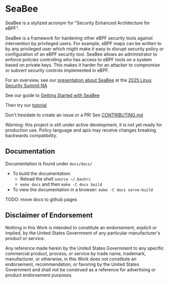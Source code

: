 # SeaBee

SeaBee is a stylized acronym for "Security Enhanced Architecture for eBPF".

SeaBee is a framework for hardening other eBPF security tools against intervention by
privileged users. For example, eBPF maps can be written to by any privileged user which
might make it easy to disrupt security policy or configuration of an eBPF security tool.
SeaBee allows an administrator to enforce policies controlling who has access to eBPF
tools on a system based on private keys. This makes it harder for an attacker to compromise
or subvert security controls implemented in eBPF.

For an overview, see our [presentation about SeaBee](https://www.youtube.com/watch?v=4bWpTKK7Mlw) at the [2025 Linux Security Summit NA](https://events.linuxfoundation.org/linux-security-summit-north-america/)

See our guide to [Getting Started with SeaBee](./docs/docs/getting_started.md)

Then try our [tutorial](./docs/docs/tutorial.md)

Don't hesidate to create an issue or a PR! See [CONTRIBUTING.md](./CONTRIBUTING.md)

Warning: this project is still under active development, it is not yet ready for production use.
Policy language and apis may receive changes breaking backwards compatibility.

## Documentation

Documentation is found under `docs/docs/`

* To build the documentation:
  * Reload the shell `source ~/.bashrc`
  * `make docs` and then `make -C docs build`
* To view the documentation in a browser: `make -C docs serve-build`

TODO: move docs to github pages

## Disclaimer of Endorsement

Nothing in this Work is intended to constitute an endorsement, explicit or implied,
by the United States Government of any particular manufacturer's product or service.

Any reference made herein by the United States Government to any specific commercial
product, process, or service by trade name, trademark, manufacturer, or otherwise,
in this Work does not constitute an endorsement, recommendation, or favoring by the
United States Government and shall not be construed as a reference for advertising
or product endorsement purposes.
